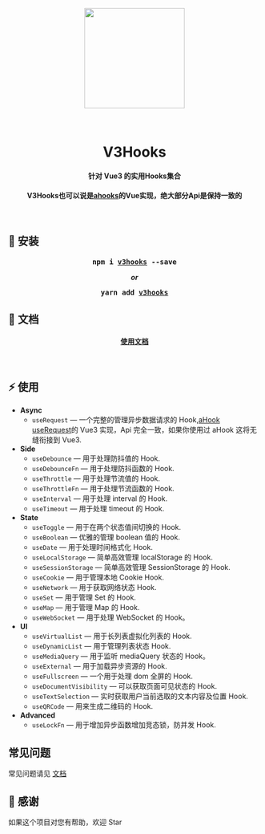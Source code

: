 <p align="center">
  <img align="center" style="width:200px" src="https://img-steward-online.goodaa.com.cn/568d4fc225de4b7e8067f9505ce97acb.png"/>
</p><br/>
<h1 align="center"><b>V3Hooks</b></h1>
<h4 align="center">针对 Vue3 的实用Hooks集合</h4>

<h4  align="center">
  V3Hooks也可以说是<a href="https://github.com/alibaba/hooks">ahooks</a>的Vue实现，绝大部分Api是保持一致的
</h4>
<br>

## 🔨 安装

<h4 align="center">
  <pre>npm i <a href="https://www.npmjs.com/package/v3hooks">v3hooks</a> --save</pre>
  <i>or</i>
  <pre>yarn add <a href="https://www.npmjs.com/package/v3hooks">v3hooks</a></pre>
</h4>

## 🏃 文档

<h4 align="center">
  <a href="https://yanzhandong868.gitbook.io/v3hooks/">使用文档</a>
</h4>

<br>

## ⚡ 使用

- **Async**
  - `useRequest` — 一个完整的管理异步数据请求的 Hook,<a href="https://ahooks.js.org/zh-CN/hooks/async">aHook useRequest</a>的 Vue3 实现，Api 完全一致，如果你使用过 aHook 这将无缝衔接到 Vue3.
- **Side**
  - `useDebounce` — 用于处理防抖值的 Hook.
  - `useDebounceFn` — 用于处理防抖函数的 Hook.
  - `useThrottle` — 用于处理节流值的 Hook.
  - `useThrottleFn` — 用于处理节流函数的 Hook.
  - `useInterval` — 用于处理 interval 的 Hook.
  - `useTimeout` — 用于处理 timeout 的 Hook.
  <!-- - **Browser** -->
- **State**
  - `useToggle` — 用于在两个状态值间切换的 Hook.
  - `useBoolean` — 优雅的管理 boolean 值的 Hook.
  - `useDate` — 用于处理时间格式化 Hook.
  - `useLocalStorage` — 简单高效管理 localStorage 的 Hook.
  - `useSessionStorage` — 简单高效管理 SessionStorage 的 Hook.
  - `useCookie` — 用于管理本地 Cookie Hook.
  - `useNetwork` — 用于获取网络状态 Hook.
  - `useSet` — 用于管理 Set 的 Hook.
  - `useMap` — 用于管理 Map 的 Hook.
  - `useWebSocket` — 用于处理 WebSocket 的 Hook。
  <!-- - `useRouteQuery` — 用于获取url query值的 Hook. -->
- **UI**
  - `useVirtualList` — 用于长列表虚拟化列表的 Hook.
  - `useDynamicList` — 用于管理列表状态 Hook.
  - `useMediaQuery` — 用于监听 mediaQuery 状态的 Hook。
  - `useExternal` — 用于加载异步资源的 Hook.
  - `useFullscreen` — 一个用于处理 dom 全屏的 Hook.
  - `useDocumentVisibility` — 可以获取页面可见状态的 Hook.
  - `useTextSelection` — 实时获取用户当前选取的文本内容及位置 Hook.
  - `useQRCode` — 用来生成二维码的 Hook.
- **Advanced**
  - `useLockFn` — 用于增加异步函数增加竞态锁，防并发 Hook.

## 常见问题

常见问题请见 [文档](https://github.com/yanzhandong/v3hooks/blob/master/docs/question.md)

## 🤝 感谢

如果这个项目对您有帮助，欢迎 Star
